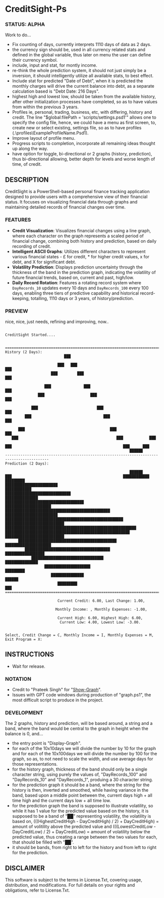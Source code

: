 # CreditSight-Ps

### STATUS: ALPHA
Work to do...
- Fix counting of days, currently interprets 1110 days of data as 2 days.
- the currency sign should be, used in all currency related stats and defined in the global variable, thus later on menu the user can define their currency symbol.
- include, input and stat, for montly income.
- re-think the whole prediction system, it should not just simply be a inversion, it should intelligently utilize all available stats, to best effect.
- Include stat for predicted "Date of Debt", when it is predicted the monthly charges will drive the current balance into debt, as a separate calculation based is "Debt Date: 216 Days".
- highest high and lowest low, should be taken from the available history, after other initialization processes have completed, so as to have values from within the previous 3 years.
- Profiles ie, personal, trading, business, etc, with differing, history and credit. The line "$global:filePath = 'scripts/settings.psd1'" allows one to specify the config file, hence, we could have a menu as first screen, to, create new or select existing, settings file, so as to have profiles (.\profiles\ExampleProfileName.Psd1). 
- Improve layout of profile menu.
- Progress scripts to completion, incorporate all remaining ideas thought up along the way.
- have option for toggle, bi-directional or 2 graphs (history, prediction), thus bi-directional allowing, better depth for levels and worse length of time, of credit. 

## DESCRIPTION
CreditSight is a PowerShell-based personal finance tracking application designed to provide users with a comprehensive view of their financial status. It focuses on visualizing financial data through graphs and maintaining detailed records of financial changes over time.

### FEATURES
- **Credit Visualization**: Visualizes financial changes using a line graph, where each character on the graph represents a scaled period of financial change, combining both history and prediction, based on daily recording of credit.
- **Intelligent ASCII Graphs**: Utilizes different characters to represent various financial states - £ for credit, * for higher credit values, x for debt, and X for significant debt.
- **Volatility Prediction**: Displays prediction uncertainty through the thickness of the band in the prediction graph, indicating the volatility of future financial trends, based on, current and past, high/low.
- **Daily Record Rotation**: Features a rotating record system where `DayRecords_10` updates every 10 days and `DayRecords_100` every 100 days, enabling three tiers of predictive capability and historical record-keeping, totalling, 1110 days or 3 years, of history/prediction.

### PREVIEW
nice, nice, just needs, refining and improving, now..
```

CreditSight Started....


==========================================================================================
History (2 Days):
                           ███

                        ███   ███                                                      ███
                     ███         ███                                                ███

                  ███               ███                                          ███
               ███                     ███                                    ███

            ███                           ███                              ███
         ███                                 ███                        ███

      ███                                       ███                  ███
   ███                                             ███            ███

███                                                   ███      ███
                                                         ██████
------------------------------------------------------------------------------------------
Prediction (2 Days):

                                                         ██████
███                                                   ████████████
█████████                                       ████████████████████████
████████████                                 ██████████████████████████████
███████████████                           ████████████████████████████████████
█████████████████████               ████████████████████████████████████████████████
████████████████████████         ██████████████████████████████████████████████████████
███████████████████████████   ████████████████████████████████████████████████████████████
█████████████████████████████████████████████████████████      ███████████████████████████
      █████████████████████████████████████████████                  █████████████████████
         ███████████████████████████████████████                        ██████████████████
            █████████████████████████████████                              ███████████████
                  █████████████████████                                          █████████
                     ███████████████                                                ██████
                        █████████                                                      ███
==========================================================================================

                        Current Credit: 6.00, Last Change: 1.00,

                       Monthly Income: , Monthly Expenses: -1.00,

                        Current High: 6.00, Highest High: 6.00,
                         Current Low: 4.00, Lowest Low: -3.00.


Select, Credit Change = C, Monthly Income = I, Monthly Expenses = M, Exit Program = X:

```

## INSTRUCTIONS
- Wait for release.

### NOTATION
- Credit to "Prateek Singh" for "[Show-Graph](https://geekeefy.wordpress.com/2017/09/04/plot-graph-in-powershell-console/)".
- Issues with GPT code windows during production of "graph.ps1", the most difficult script to produce in the project.

### DEVELOPMENT
The 2 graphs, history and prediction, will be based around, a string and a band, where the band would be central to the graph in height when the balance is 0, and...
- the entry point is "Display-Graph".
- for each of the 10x10days we will divide the number by 10 for the graph and for each of the 10x100days we will divide the number by 100 for the graph, so as, to not need to scale the width, and use average days for those representations.
- for the history graph, thickness of the band should only be a single character string, using purely the values of, "DayRecords_100" and "DayRecords_10" and "DayRecords_1", produing a 30 character string.
- for the prediction graph it should be a band, where the string for the history is then, inverted and smoothed, while having variance in the band, based upon a middle point between the, current days high + all time high and the current days low + all time low.
- for the prediction graph the band is supposed to illustrate volatility, so while it has 1 value for the predicted value based on the history, it is supposed to be a band of "██" representing volatility, the volatility is based on, (((HighestCreditHigh - DayCreditHigh) / 2) + DayCreditHigh) = amount of volitility above the predicted value and (((LowestCreditLow - DayCreditLow) / 2) + DayCreditLow) = amount of volatility below the predicted value, thus creating a range between the two values for each, that should be filled with "██".
- it should be bands, from right to left for the history and from left to right for the prediction.  

## DISCLAIMER
This software is subject to the terms in License.Txt, covering usage, distribution, and modifications. For full details on your rights and obligations, refer to License.Txt.
